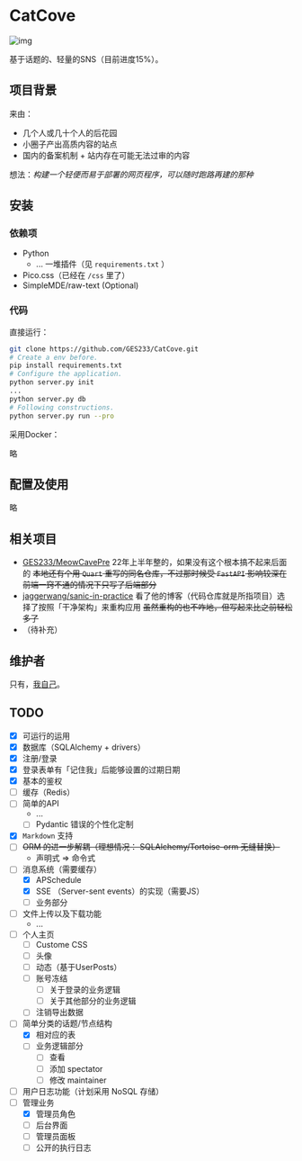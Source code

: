 # CatCove
![img](https://img.shields.io/badge/license-WTFPL-blue)

基于话题的、轻量的SNS（目前进度15%）。

## 项目背景

来由：

- 几个人或几十个人的后花园
- 小圈子产出高质内容的站点
- 国内的备案机制 + 站内存在可能无法过审的内容

想法：*构建一个轻便而易于部署的网页程序，可以随时跑路再建的那种*

## 安装

### 依赖项

- Python
  - ... 一堆插件（见 `requirements.txt` ）
- Pico.css（已经在 `/css` 里了）
- SimpleMDE/raw-text (Optional)

### 代码

直接运行：

```bash
git clone https://github.com/GES233/CatCove.git
# Create a env before.
pip install requirements.txt
# Configure the application.
python server.py init
...
python server.py db
# Following constructions.
python server.py run --pro
```

采用Docker：

略

## 配置及使用

略

## 相关项目

- [GES233/MeowCavePre](https://github.com/GES233/MeowCavePre) 22年上半年整的，如果没有这个根本搞不起来后面的 ~~本地还有个用 `Quart` 重写的同名仓库，不过那时候受 `FastAPI` 影响较深在前端一窍不通的情况下只写了后端部分~~
- [jaggerwang/sanic-in-practice](https://github.com/jaggerwang/sanic-in-practice) 看了他的博客（代码仓库就是所指项目）选择了按照「干净架构」来重构应用 ~~虽然重构的也不咋地，但写起来比之前轻松多了~~
- （待补充）

## 维护者

只有，[我自己](https://github.com/GES233)。

## TODO

- [x] 可运行的运用
- [x] 数据库（SQLAlchemy + drivers）
- [x] 注册/登录
- [x] 登录表单有「记住我」后能够设置的过期日期
- [x] 基本的鉴权
- [ ] 缓存（Redis）
- [ ] 简单的API
  - ...
  - [ ] Pydantic 错误的个性化定制
- [x] `Markdown` 支持
- [ ] ~~ORM 的进一步解耦（理想情况： SQLAlchemy/Tortoise-orm 无缝替换）~~
  - 声明式 => 命令式
- [ ] 消息系统（需要缓存）
  - [x] APSchedule
  - [x] SSE （Server-sent events）的实现（需要JS）
  - [ ] 业务部分
- [ ] 文件上传以及下载功能
  - ...
- [ ] 个人主页
  - [ ] Custome CSS
  - [ ] 头像
  - [ ] 动态（基于UserPosts）
  - [ ] 账号冻结
    - [ ] 关于登录的业务逻辑
    - [ ] 关于其他部分的业务逻辑
  - [ ] 注销导出数据
- [ ] 简单分类的话题/节点结构
  - [x] 相对应的表
  - [ ] 业务逻辑部分
    - [ ] 查看
    - [ ] 添加 spectator
    - [ ] 修改 maintainer
- [ ] 用户日志功能（计划采用 NoSQL 存储）
- [ ] 管理业务
  - [x] 管理员角色
  - [ ] 后台界面
  - [ ] 管理员面板
  - [ ] 公开的执行日志
